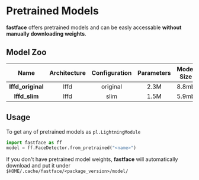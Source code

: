 # Pretrained Models
**fastface** offers pretrained models and can be easly accessable **without manually downloading weights**.<br>

## Model Zoo

Name|Architecture|Configuration|Parameters|Model Size|Link
:------:|:------:|:------:|:------:|:------:|:------:
**lffd_original**|lffd|original|2.3M|8.8mb|[weights](https://drive.google.com/file/d/1xizV0s_Ei_BQcUQI_MylqC0K2SszrXP1/view?usp=sharing)
**lffd_slim**|lffd|slim|1.5M|5.9mb|[weights](https://drive.google.com/file/d/1vA5Ywi_bJgEKwpMi9bOUD42Aaz6-fiKN/view?usp=sharing)

## Usage
To get any of pretrained models as `pl.LightningModule`
```python
import fastface as ff
model = ff.FaceDetector.from_pretrained("<name>")
```
If you don't have pretrained model weights, **fastface** will automatically download and put it under `$HOME/.cache/fastface/<package_version>/model/`